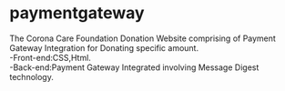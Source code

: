 # paymentgateway
The Corona Care Foundation Donation Website comprising of Payment Gateway Integration for Donating specific amount.  
-Front-end:CSS,Html.  
-Back-end:Payment Gateway Integrated involving Message Digest technology.
